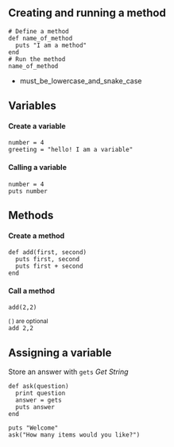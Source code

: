 ## Creating and running a method
```
# Define a method
def name_of_method
  puts "I am a method"
end
# Run the method
name_of_method
```
- must_be_lowercase_and_snake_case

## Variables
#### Create a variable
```
number = 4
greeting = "hello! I am a variable"
```
#### Calling a variable
`number = 4`  
`puts number`

## Methods
#### Create a method
```
def add(first, second)
  puts first, second
  puts first + second
end
```
#### Call a method
`add(2,2)`  

<small>( ) are optional</small>  
`add 2,2 `  


## Assigning a variable
Store an answer with `gets` *Get String*
```
def ask(question)
  print question
  answer = gets
  puts answer
end

puts "Welcome"
ask("How many items would you like?")  
```
